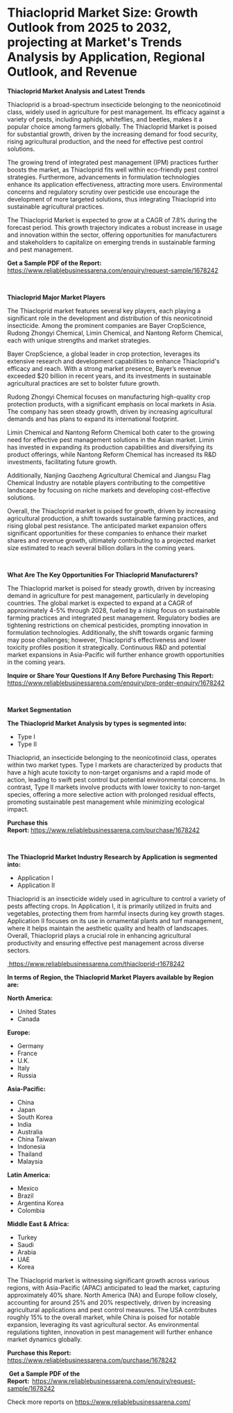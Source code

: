 <p><h1>Thiacloprid Market Size: Growth Outlook from 2025 to 2032, projecting at Market's Trends Analysis by Application, Regional Outlook, and Revenue</h1></p><p><strong>Thiacloprid Market Analysis and Latest Trends</strong></p>
<p><p>Thiacloprid is a broad-spectrum insecticide belonging to the neonicotinoid class, widely used in agriculture for pest management. Its efficacy against a variety of pests, including aphids, whiteflies, and beetles, makes it a popular choice among farmers globally. The Thiacloprid Market is poised for substantial growth, driven by the increasing demand for food security, rising agricultural production, and the need for effective pest control solutions. </p><p>The growing trend of integrated pest management (IPM) practices further boosts the market, as Thiacloprid fits well within eco-friendly pest control strategies. Furthermore, advancements in formulation technologies enhance its application effectiveness, attracting more users. Environmental concerns and regulatory scrutiny over pesticide use encourage the development of more targeted solutions, thus integrating Thiacloprid into sustainable agricultural practices.</p><p>The Thiacloprid Market is expected to grow at a CAGR of 7.8% during the forecast period. This growth trajectory indicates a robust increase in usage and innovation within the sector, offering opportunities for manufacturers and stakeholders to capitalize on emerging trends in sustainable farming and pest management.</p></p>
<p><strong>Get a Sample PDF of the Report:&nbsp;</strong> <a href="https://www.reliablebusinessarena.com/enquiry/request-sample/1678242?utm_campaign=3215&utm_medium=2&utm_source=Github&utm_content=ia&utm_term=25032025&utm_id=thiacloprid">https://www.reliablebusinessarena.com/enquiry/request-sample/1678242</a></p>
<p>&nbsp;</p>
<p><strong>Thiacloprid Major Market Players</strong></p>
<p><p>The Thiacloprid market features several key players, each playing a significant role in the development and distribution of this neonicotinoid insecticide. Among the prominent companies are Bayer CropScience, Rudong Zhongyi Chemical, Limin Chemical, and Nantong Reform Chemical, each with unique strengths and market strategies.</p><p>Bayer CropScience, a global leader in crop protection, leverages its extensive research and development capabilities to enhance Thiacloprid's efficacy and reach. With a strong market presence, Bayer’s revenue exceeded $20 billion in recent years, and its investments in sustainable agricultural practices are set to bolster future growth.</p><p>Rudong Zhongyi Chemical focuses on manufacturing high-quality crop protection products, with a significant emphasis on local markets in Asia. The company has seen steady growth, driven by increasing agricultural demands and has plans to expand its international footprint.</p><p>Limin Chemical and Nantong Reform Chemical both cater to the growing need for effective pest management solutions in the Asian market. Limin has invested in expanding its production capabilities and diversifying its product offerings, while Nantong Reform Chemical has increased its R&D investments, facilitating future growth.</p><p>Additionally, Nanjing Gaozheng Agricultural Chemical and Jiangsu Flag Chemical Industry are notable players contributing to the competitive landscape by focusing on niche markets and developing cost-effective solutions.</p><p>Overall, the Thiacloprid market is poised for growth, driven by increasing agricultural production, a shift towards sustainable farming practices, and rising global pest resistance. The anticipated market expansion offers significant opportunities for these companies to enhance their market shares and revenue growth, ultimately contributing to a projected market size estimated to reach several billion dollars in the coming years.</p></p>
<p>&nbsp;</p>
<p><strong>What Are The Key Opportunities For Thiacloprid Manufacturers?</strong></p>
<p><p>The Thiacloprid market is poised for steady growth, driven by increasing demand in agriculture for pest management, particularly in developing countries. The global market is expected to expand at a CAGR of approximately 4-5% through 2028, fueled by a rising focus on sustainable farming practices and integrated pest management. Regulatory bodies are tightening restrictions on chemical pesticides, prompting innovation in formulation technologies. Additionally, the shift towards organic farming may pose challenges; however, Thiacloprid's effectiveness and lower toxicity profiles position it strategically. Continuous R&D and potential market expansions in Asia-Pacific will further enhance growth opportunities in the coming years.</p></p>
<p><strong>Inquire or Share Your Questions If Any Before Purchasing This Report:</strong> <a href="https://www.reliablebusinessarena.com/enquiry/pre-order-enquiry/1678242?utm_campaign=3215&utm_medium=2&utm_source=Github&utm_content=ia&utm_term=25032025&utm_id=thiacloprid">https://www.reliablebusinessarena.com/enquiry/pre-order-enquiry/1678242</a></p>
<p>&nbsp;</p>
<p><strong>Market Segmentation</strong></p>
<p><strong>The Thiacloprid Market Analysis by types is segmented into:</strong></p>
<p><ul><li>Type I</li><li>Type II</li></ul></p>
<p><p>Thiacloprid, an insecticide belonging to the neonicotinoid class, operates within two market types. Type I markets are characterized by products that have a high acute toxicity to non-target organisms and a rapid mode of action, leading to swift pest control but potential environmental concerns. In contrast, Type II markets involve products with lower toxicity to non-target species, offering a more selective action with prolonged residual effects, promoting sustainable pest management while minimizing ecological impact.</p></p>
<p><strong>Purchase this Report:&nbsp;</strong><a href="https://www.reliablebusinessarena.com/purchase/1678242?utm_campaign=3215&utm_medium=2&utm_source=Github&utm_content=ia&utm_term=25032025&utm_id=thiacloprid">https://www.reliablebusinessarena.com/purchase/1678242</a></p>
<p>&nbsp;</p>
<p><strong>The Thiacloprid Market Industry Research by Application is segmented into:</strong></p>
<p><ul><li>Application I</li><li>Application II</li></ul></p>
<p><p>Thiacloprid is an insecticide widely used in agriculture to control a variety of pests affecting crops. In Application I, it is primarily utilized in fruits and vegetables, protecting them from harmful insects during key growth stages. Application II focuses on its use in ornamental plants and turf management, where it helps maintain the aesthetic quality and health of landscapes. Overall, Thiacloprid plays a crucial role in enhancing agricultural productivity and ensuring effective pest management across diverse sectors.</p></p>
<p><a href="https://www.reliablebusinessarena.com/thiacloprid-r1678242?utm_campaign=3215&utm_medium=2&utm_source=Github&utm_content=ia&utm_term=25032025&utm_id=thiacloprid">&nbsp;https://www.reliablebusinessarena.com/thiacloprid-r1678242</a></p>
<p><strong>In terms of Region, the Thiacloprid Market Players available by Region are:</strong></p>
<p>
    <p> <strong> North America: </strong>
        <ul>
            <li>United States</li>
            <li>Canada</li>
        </ul>
        </p> 
    <p> <strong> Europe: </strong>
        <ul>
            <li>Germany</li>
            <li>France</li>
            <li>U.K.</li>
            <li>Italy</li>
            <li>Russia</li>
        </ul>
        </p> 
    <p> <strong> Asia-Pacific: </strong>
        <ul>
            <li>China</li>
            <li>Japan</li>
            <li>South Korea</li>
            <li>India</li>
            <li>Australia</li>
            <li>China Taiwan</li>
            <li>Indonesia</li>
            <li>Thailand</li>
            <li>Malaysia</li>
        </ul>
        </p> 
    <p> <strong> Latin America: </strong>
        <ul>
            <li>Mexico</li>
            <li>Brazil</li>
            <li>Argentina Korea</li>
            <li>Colombia</li>
        </ul>
        </p> 
    <p> <strong> Middle East & Africa: </strong>
        <ul>
            <li>Turkey</li>
            <li>Saudi</li>
            <li>Arabia</li>
            <li>UAE</li>
            <li>Korea</li>
        </ul>
    </p>
    </p>
<p><p>The Thiacloprid market is witnessing significant growth across various regions, with Asia-Pacific (APAC) anticipated to lead the market, capturing approximately 40% share. North America (NA) and Europe follow closely, accounting for around 25% and 20% respectively, driven by increasing agricultural applications and pest control measures. The USA contributes roughly 15% to the overall market, while China is poised for notable expansion, leveraging its vast agricultural sector. As environmental regulations tighten, innovation in pest management will further enhance market dynamics globally.</p></p>
<p><strong>Purchase this Report: </strong><a href="https://www.reliablebusinessarena.com/purchase/1678242?utm_campaign=3215&utm_medium=2&utm_source=Github&utm_content=ia&utm_term=25032025&utm_id=thiacloprid">https://www.reliablebusinessarena.com/purchase/1678242</a></p>
<p>&nbsp;<strong>Get a Sample PDF of the Report:&nbsp;&nbsp;</strong><a href="https://www.reliablebusinessarena.com/enquiry/request-sample/1678242?utm_campaign=3215&utm_medium=2&utm_source=Github&utm_content=ia&utm_term=25032025&utm_id=thiacloprid">https://www.reliablebusinessarena.com/enquiry/request-sample/1678242</a></p>
<p><strong></strong></p>
<p>Check more reports on <a href="https://www.reliablebusinessarena.com/?utm_campaign=3215&utm_medium=2&utm_source=Github&utm_content=ia&utm_term=25032025&utm_id=thiacloprid">https://www.reliablebusinessarena.com/</a></p>